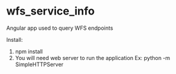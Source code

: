 # wfs_service_info
Angular app used to query WFS endpoints

Install:
1. npm install
2. You will need web server to run the application Ex: python -m SimpleHTTPServer
